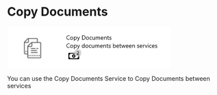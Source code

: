 # Copy Documents

![](<../../.gitbook/assets/53 (2).png>)

You can use the Copy Documents Service to Copy Documents between services

